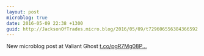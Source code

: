 ```yaml
---
layout: post
microblog: true
date: 2016-05-09 22:38 +1300
guid: http://JacksonOfTrades.micro.blog/2016/05/09/t729606556384366592.html
---
```

New microblog post at Valiant Ghost [t.co/pgR7Mg08P...](https://t.co/pgR7Mg08PL)

